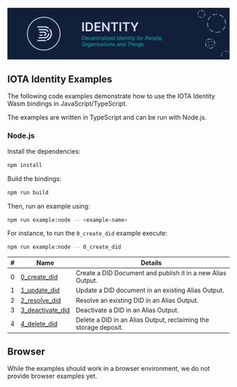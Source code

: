 ![banner](./../../../documentation/static/img/Banner/banner_identity.svg)

## IOTA Identity Examples

The following code examples demonstrate how to use the IOTA Identity Wasm bindings in JavaScript/TypeScript.

The examples are written in TypeScript and can be run with Node.js.

### Node.js

Install the dependencies:

```bash
npm install
```

Build the bindings:

```bash
npm run build
```

Then, run an example using:

```bash
npm run example:node -- <example-name>
```

For instance, to run the `0_create_did` example execute:

```bash
npm run example:node -- 0_create_did
```

| #   | Name                                        | Details                                                          |
| --- | ------------------------------------------- | ---------------------------------------------------------------- |
| 0   | [0_create_did](src/0_create_did.ts)         | Create a DID Document and publish it in a new Alias Output.      |
| 1   | [1_update_did](src/1_update_did.ts)         | Update a DID document in an existing Alias Output.               |
| 2   | [2_resolve_did](src/2_resolve_did.ts)       | Resolve an existing DID in an Alias Output.                      |
| 3   | [3_deactivate_did](src/3_deactivate_did.ts) | Deactivate a DID in an Alias Output.                             |
| 4   | [4_delete_did](src/4_delete_did.ts)         | Delete a DID in an Alias Output, reclaiming the storage deposit. |

## Browser

While the examples should work in a browser environment, we do not provide browser examples yet.
